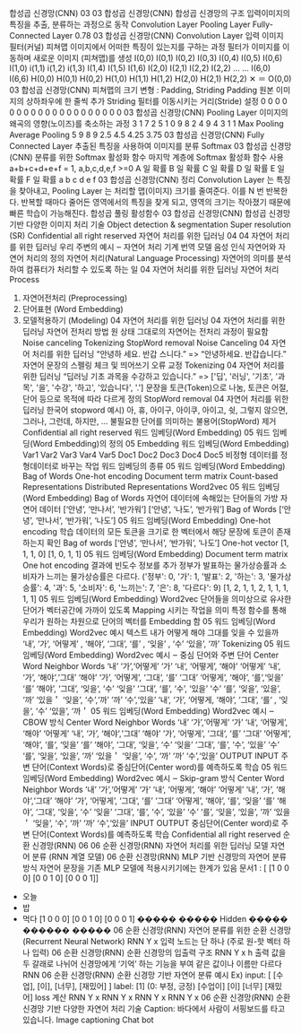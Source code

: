

합성곱 신경망(CNN)
03
03 합성곱 신경망(CNN)
합성곱 신경망의 구조
입력이미지의 특징을 추출, 분류하는 과정으로 동작
Convolution Layer Pooling Layer Fully-Connected Layer
0.78
03 합성곱 신경망(CNN)
Convolution Layer
입력 이미지 필터(커널) 피쳐맵
이미지에서 어떠한 특징이 있는지를 구하는 과정
필터가 이미지를 이동하며 새로운 이미지 (피쳐맵)를 생성
I(0,0) I(0,1) I(0,2) I(0,3) I(0,4) I(0,5) I(0,6)
I(1,0) i(1,1) i(1,2) i(1,3) I(1,4) I(1,5) I(1,6)
I(2,0) I(2,1) I(2,2) I(2,2) …
…
I(6,0) I(6,6)
H(0,0) H(0,1) H(0,2)
H(1,0) H(1,1) H(1,2)
H(2,0) H(2,1) H(2,2)
✕ ＝
O(0,0)
03 합성곱 신경망(CNN)
피쳐맵의 크기 변형 : Padding, Striding
Padding
원본 이미지의
상하좌우에 한 줄씩 추가
Striding
필터를 이동시키는
거리(Stride) 설정
0 0 0 0 0 0
0 0
0 0
0 0
0 0
0 0 0 0 0 0
03 합성곱 신경망(CNN)
Pooling Layer
이미지의 왜곡의 영향(노이즈)를 축소하는 과정
3 1 7 2
5 1 0 9
8 2 4 9
4 3 1 1
Max Pooling
Average Pooling
5 9
8 9
2.5 4.5
4.25 3.75
03 합성곱 신경망(CNN)
Fully Connected Layer
추출된 특징을 사용하여 이미지를 분류
Softmax
03 합성곱 신경망(CNN)
분류를 위한 Softmax 활성화 함수
마지막 계층에 Softmax 활성화 함수 사용
a+b+c+d+e+f = 1, a,b,c,d,e,f >=0
A 일 확률
B 일 확률
C 일 확률
D 일 확률
E 일 확률
F 일 확률
a
b
c
d
e
f
03 합성곱 신경망(CNN)
정리
Convolution Layer 는 특징을 찾아내고,
Pooling Layer 는 처리할 맵(이미지) 크기를 줄여준다. 이를 N 번 반복한다.
반복할 때마다 줄어든 영역에서의 특징을 찾게 되고,
영역의 크기는 작아졌기 때문에 빠른 학습이 가능해진다.
합성곱 풀링 활성함수
03 합성곱 신경망(CNN)
합성곱 신경망 기반 다양한 이미지 처리 기술
Object detection & segmentation Super resolution (SR)
Confidential all right reserved
자연어 처리를 위한 딥러닝
04
04 자연어 처리를 위한 딥러닝
우리 주변의 예시 ‒ 자연어 처리
기계 번역 모델 음성 인식
자연어와 자연어 처리의 정의
자연어 처리(Natural Language Processing)
자연어의 의미를 분석하여 컴퓨터가 처리할 수 있도록 하는 일
04 자연어 처리를 위한 딥러닝
자연어 처리 Process
1. 자연어전처리
(Preprocessing)
2. 단어표현
(Word Embedding)
3. 모델적용하기
(Modeling)
04 자연어 처리를 위한 딥러닝
04 자연어 처리를 위한 딥러닝
자연어 전처리 방법
원 상태 그대로의 자연어는 전처리 과정이 필요함
Noise canceling
Tokenizing
StopWord removal
Noise Canceling
04 자연어 처리를 위한 딥러닝
“안녕하 세요. 반갑 스니다.” => “안녕하세요. 반갑습니다.”
자연어 문장의 스펠링 체크 및 띄어쓰기 오류 교정
Tokenizing
04 자연어 처리를 위한 딥러닝
“딥러닝 기초 과목을 수강하고 있습니다.”
=> ['딥', '러닝', '기초', '과목', '을', '수강', '하고', '있습니다', '.']
문장을 토큰(Token)으로 나눔,
토큰은 어절, 단어 등으로 목적에 따라 다르게 정의
StopWord removal
04 자연어 처리를 위한 딥러닝
한국어 stopword 예시)
아, 휴, 아이구, 아이쿠, 아이고, 쉿, 그렇지 않으면, 그러나, 그런데, 하지만, ...
불필요한 단어를 의미하는 불용어(StopWord) 제거
Confidential all right reserved
워드 임베딩(Word Embedding)
05
워드 임베딩(Word Embedding)의 정의
05
Embedding
워드 임베딩(Word Embedding)
Var1 Var2 Var3 Var4 Var5
Doc1
Doc2
Doc3
Doc4
Doc5
비정형 데이터를 정형데이터로 바꾸는 작업
워드 임베딩의 종류
05 워드 임베딩(Word Embedding)
Bag of Words
One-hot encoding
Document term matrix
Count-based Representations Distributed Representations
Word2vec
05 워드 임베딩(Word Embedding)
Bag of Words
자연어 데이터에 속해있는 단어들의 가방
자연어 데이터
[‘안녕’, ‘만나서’, ‘반가워’]
[‘안녕’, ‘나도’, ‘반가워’]
Bag of Words
[‘안녕’, ‘만나서’,
‘반가워’, ‘나도’]
05 워드 임베딩(Word Embedding)
One-hot encoding
학습 데이터의 모든 토큰을 크기로 한 벡터에서
해당 문장에 토큰이 존재하는지 확인
Bag of words
[‘안녕’, ‘만나서’,
‘반가워’, ‘나도’]
One-hot vector
[1, 1, 1, 0]
[1, 0, 1, 1]
05 워드 임베딩(Word Embedding)
Document term matrix
One hot encoding 결과에 빈도수 정보를 추가
정부가 발표하는 물가상승률과 소비자가
느끼는 물가상승률은 다르다.
('정부': 0, '가': 1, '발표': 2, '하는': 3, '물가상승률': 4, '과': 5,
'소비자': 6, '느끼는': 7, '은': 8, '다르다': 9)
[1, 2, 1, 1, 2, 1, 1, 1, 1, 1] 
05 워드 임베딩(Word Embedding)
Word2vec
단어들을 의미상으로 유사한 단어가
벡터공간에 가까이 있도록 Mapping 시키는 작업을 의미
특정 함수를 통해 우리가 원하는 차원으로 단어의 벡터를 Embedding 함
05 워드 임베딩(Word Embedding)
Word2vec 예시 텍스트
내가 어떻게 해야 그대를 잊을 수 있을까
‘내’, ‘가’, ‘어떻게’
, ‘해야’, ‘그대’,
‘를’
, ‘잊을’
,
‘수’ ‘있을’, ‘까’
Tokenizing
05 워드 임베딩(Word Embedding)
Word2vec 예시 ‒ 중심 단어와 주변 단어
Center Word Neighbor Words
‘내’ ‘가’,‘어떻게’
‘가’ ‘내‘, ‘어떻게’, ‘해야’
‘어떻게’ ‘내’, ‘가’, ‘해야‘,‘그대’
‘해야’ ‘가’, ‘어떻게’, ‘그대‘, ‘를’
‘그대’ ‘어떻게’, ‘해야’, ‘를‘,‘잊을’
‘를’ ‘해야’, ‘그대’, ‘잊을‘, ‘수’
‘잊을’ ‘그대’, ‘를’, ‘수’, ‘있을’
‘수’ ‘를’, ‘잊을’, ‘있을’, ‘까’
‘있을＇ ‘잊을’, ‘수’,‘까’
‘까’ ‘수’,‘있을’
‘내’, ‘가’, ‘어떻게, ‘해야’, ‘그대’,
‘를‘
, ‘잊을‘,
‘수’ ‘있을’, ‘까＇
05 워드 임베딩(Word Embedding)
Word2vec 예시 ‒ CBOW 방식
Center Word Neighbor Words
‘내’ ‘가’,‘어떻게’
‘가’ ‘내‘, ‘어떻게’, ‘해야’
‘어떻게’ ‘내’, ‘가’, ‘해야‘,‘그대’
‘해야’ ‘가’, ‘어떻게’, ‘그대‘, ‘를’
‘그대’ ‘어떻게’, ‘해야’, ‘를‘, ‘잊을’
‘를’ ‘해야’, ‘그대’, ‘잊을‘, ‘수’
‘잊을’ ‘그대’, ‘를’, ‘수’, ‘있을’
‘수’ ‘를’, ‘잊을’, ‘있을’, ‘까’
‘있을＇ ‘잊을’, ‘수’, ‘까’
‘까’ ‘수’,‘있을’
OUTPUT INPUT
주변 단어(Context Words)로 중심단어(Center word)를 예측하도록 학습
05 워드 임베딩(Word Embedding)
Word2vec 예시 ‒ Skip-gram 방식
Center Word Neighbor Words
‘내’ ‘가’,‘어떻게’
‘가’ ‘내‘, ‘어떻게’, ‘해야’
‘어떻게’ ‘내’, ‘가’, ‘해야‘,‘그대’
‘해야’ ‘가’, ‘어떻게’, ‘그대‘, ‘를’
‘그대’ ‘어떻게’, ‘해야’, ‘를‘, ‘잊을’
‘를’ ‘해야’, ‘그대’, ‘잊을‘, ‘수’
‘잊을’ ‘그대’, ‘를’, ‘수’, ‘있을’
‘수’ ‘를’, ‘잊을’, ‘있을’, ‘까’
‘있을＇ ‘잊을’, ‘수’, ‘까’
‘까’ ‘수’,‘있을’
INPUT OUTPUT
중심단어(Center word)로 주변 단어(Context Words)를 예측하도록 학습
Confidential all right reserved
순환 신경망(RNN)
06
06 순환 신경망(RNN)
자연어 처리를 위한 딥러닝 모델
자연어 분류
(RNN 계열 모델)
06 순환 신경망(RNN)
MLP 기반 신경망의 자연어 분류 방식
자연어 문장을 기존 MLP 모델에 적용시키기에는 한계가 있음
문서1 : [ [1 0 0 0]
[0 0 1 0]
[0 0 0 1]]
- 오늘
- 밥
- 먹다
[1 0 0 0]
[0 0 1 0]
[0 0 0 1]
�����
�����
Hidden
�����
������
�����
06 순환 신경망(RNN)
자연어 분류를 위한 순환 신경망(Recurrent Neural Network)
RNN
Y
x 입력 노드는 단 하나
(주로 원-핫 벡터 하나 입력)
06 순환 신경망(RNN)
순환 신경망의 입출력 구조
RNN
Y
x
h
출력 값을 두 갈래로 나뉘어
신경망에게 ‘기억’ 하는 기능을 부여
같은 값이나 이름만 다르다
RNN
06 순환 신경망(RNN)
순환 신경망 기반 자연어 분류 예시
Ex) input: [ [수업], [이], [너무], [재밌어] ] label: [1] (0: 부정, 긍정)
[수업이] [이] [너무] [재밌어]
loss 계산
RNN
Y
x
RNN
Y
x
RNN
Y
x
RNN
Y
x
06 순환 신경망(RNN)
순환 신경망 기반 다양한 자연어 처리 기술
Caption: 바다에서 사람이 서핑보드를 타고
있습니다.
Image captioning Chat bot
